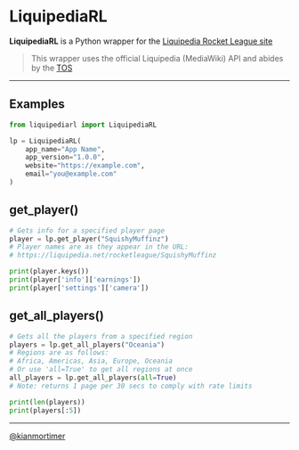 # LiquipediaRL

**LiquipediaRL** is a Python wrapper for the [Liquipedia Rocket League site](https://liquipedia.net/rocketleague)

> This wrapper uses the official Liquipedia (MediaWiki) API and abides by the [TOS](https://liquipedia.net/api-terms-of-use)

---

## Examples

```python
from liquipediarl import LiquipediaRL

lp = LiquipediaRL(
    app_name="App Name",
    app_version="1.0.0",
    website="https://example.com",
    email="you@example.com"
)
```

## get_player()

```python
# Gets info for a specified player page
player = lp.get_player("SquishyMuffinz")
# Player names are as they appear in the URL:
# https://liquipedia.net/rocketleague/SquishyMuffinz

print(player.keys())
print(player['info']['earnings'])
print(player['settings']['camera'])
```
## get_all_players()

```python
# Gets all the players from a specified region
players = lp.get_all_players("Oceania")
# Regions are as follows:
# Africa, Americas, Asia, Europe, Oceania
# Or use 'all=True' to get all regions at once
all_players = lp.get_all_players(all=True)
# Note: returns 1 page per 30 secs to comply with rate limits

print(len(players))
print(players[:5])

```

---



[@kianmortimer](https://github.com/kianmortimer)
